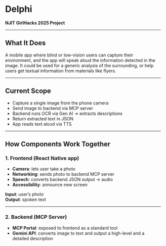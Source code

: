 # Delphi

**NJIT GirlHacks 2025 Project**

---

## What It Does

A mobile app where blind or low-vision users can capture their environment, and the app will speak aloud the information detected in the image. It could be used for a generic analysis of the surrounding, or help users get textual information from materials like flyers.

---

## Current Scope

- Capture a single image from the phone camera
- Send image to backend via MCP server
- Backend runs OCR via Gen AI → extracts descriptions
- Return extracted text in JSON
- App reads text aloud via TTS

---

## How Components Work Together

### 1. Frontend (React Native app)

- **Camera**: lets user take a photo
- **Networking**: sends photo to backend MCP server
- **Speech**: converts backend JSON output → audio
- **Accessibility**: announce new screen

**Input**: user’s photo  
**Output**: spoken text

---

### 2. Backend (MCP Server)

- **MCP Portal**: exposed to frontend as a standard tool
- **Gemini API**: converts image to text and output a high-level and a detailed description
